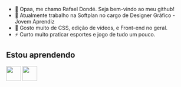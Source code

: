 - 👋 Opaa, me chamo Rafael Dondé. Seja bem-vindo ao meu github! 
- 👀 Atualmente trabalho na Softplan no cargo de Designer Gráfico - Jovem Aprendiz
- 💞️ Gosto muito de CSS, edição de vídeos, e Front-end no geral.  
- ⚡ Curto muito praticar esportes e jogo de tudo um pouco.
## Estou aprendendo

<img loading="lazy" src="https://cdn.jsdelivr.net/gh/devicons/devicon/icons/java/java-original.svg" width="40" height="40"/> <img loading="lazy" src="https://cdn.jsdelivr.net/gh/devicons/devicon/icons/linux/linux-original.svg" width="40" height="40"/>
